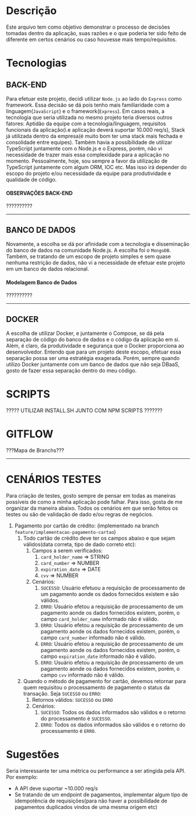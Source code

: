 # Descrição
Este arquivo tem como objetivo demonstrar o processo de decisões tomadas dentro da aplicação, suas razões e o que poderia ter sido feito de diferente em certos cenários ou caso houvesse mais tempo/requisitos.

# Tecnologias 
## BACK-END
Para efetuar este projeto, decidi utilizar `Node.js` ao lado do `Express` como framework. Essa decisão se dá pois tenho mais familiaridade com a linguagem(`JavaScript`) e o framework(`Express`). Em casos reais, a tecnologia que seria utilizada no mesmo projeto teria diversos outros fatores: Aptidão da equipe com a tecnologia/linguagem, requisitos funcionais da aplicação(i.e aplicação deverá suportar 10.000 req/s), Stack já utilizada dentro da empresa(é muito bom ter uma stack mais fechada e consolidade entre equipes). Também havia a possibilidade de utilizar TypeScript juntamente com o Node.js e o Express, porém, não vi necessidade de trazer mais essa complexidade para a aplicação no momento. Pessoalmente, hoje, sou sempre a favor da utilização de TypeScript juntamente com algum ORM, IOC etc. Mas isso irá depender do escopo do projeto e/ou necessidade da equipe para produtividade e qualidade de código.

#### OBSERVAÇÕES BACK-END
??????????

----

## BANCO DE DADOS
Novamente, a escolha se dá por afinidade com a tecnologia e disseminação do banco de dados na comunidade Node.js. A escolha foi o `MongoDB`. Também, se tratando de um escopo de projeto simples e sem quase nenhuma restrição de dados, não vi a necessidade de efetuar este projeto em um banco de dados relacional.

#### Modelagem Banco de Dados
??????????

----

## DOCKER
A escolha de utilizar Docker, e juntamente o Compose, se dá pela separação de código do banco de dados e o código da aplicação em si. Além, é claro, da produtividade e segurança que o Docker proporciona ao desenvolvedor. Entendo que para um projeto deste escopo, efetuar essa separação possa ser uma estratégia exagerada. Porém, sempre quando utilizo Docker juntamente com um banco de dados que não seja DBaaS, gosto de fazer essa separação dentro do meu código.


# SCRIPTS
????? UTILIZAR INSTALL.SH JUNTO COM NPM SCRIPTS ???????


# GITFLOW
???Mapa de Branchs???


----

# CENÁRIOS TESTES
Para criação de testes, gosto sempre de pensar em todas as maneiras possíveis de como a minha aplicação pode falhar. Para isso, gosta de me organizar da maneira abaixo. Todos os cenários em que serão feitos os testes ou são de validação de dado e/ou regras de negócios. 

1. Pagamento por cartão de crédito: (implementado na branch `feature/implementacao-pagamento-cartao`)
   1. Todo cartão de crédito deve ter os campos abaixo e que sejam válidos(data correta, tipo de dado correto etc):
      1. Campos a serem verificados:
         1. `card_holder_name` => STRING
         2. `card_number` => NUMBER
         3. `expiration_date` => DATE
         4. `cvv` => NUMBER
      2. Cenários:
         1. `SUCESSO`: Usuário efetuou a requisição de processamento de um pagamento aonde os dados fornecidos existem e são válidos.
         2. `ERRO`: Usuário efetou a requisição de processamento de um pagamento aonde os dados fornecidos existem, porém, o campo `card_holder_name` informado não é válido.
         3. `ERRO`: Usuário efetou a requisição de processamento de um pagamento aonde os dados fornecidos existem, porém, o campo `card_number` informado não é válido.
         4. `ERRO`: Usuário efetou a requisição de processamento de um pagamento aonde os dados fornecidos existem, porém, o campo `expiration_date` informado não é válido.
         5. `ERRO`: Usuário efetou a requisição de processamento de um pagamento aonde os dados fornecidos existem, porém, o campo `cvv` informado não é válido.
   2. Quando o método de pagamento for cartão, devemos retornar para quem requisitou o processamento de pagamento o status da transação. Seja `SUCESSO` ou `ERRO`:
      1. Retornos válidos: `SUCESSO` ou `ERRO`
      2. Cenários:
         1. `SUCESSO`: Todos os dados informados são válidos e o retorno do processamento é `SUCESSO`.
         2. `ERRO`: Todos os dados informados são válidos e o retorno do processamento é `ERRO`.
   
# Sugestões
Seria interessante ter uma métrica ou performance a ser atingida pela API. Por exemplo:
  - A API deve suportar ~10.000 req/s
  - Se tratando de um endpoint de pagamentos, implementar algum tipo de idempotência de requisições(para não haver a possibilidade de pagamentos duplicados vindos de uma mesma origem etc)